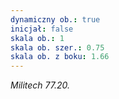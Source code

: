 ```yaml
---
dynamiczny ob.: true
inicjał: false
skala ob.: 1
skala ob. szer.: 0.75
skala ob. z boku: 1.66
---
```


*Militech 77.20.*